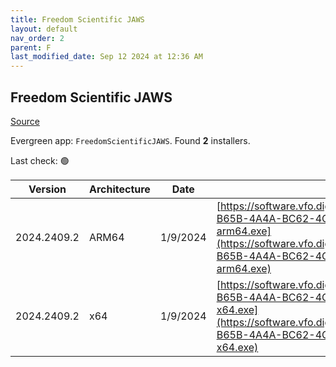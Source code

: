 ```yaml
---
title: Freedom Scientific JAWS
layout: default
nav_order: 2
parent: F
last_modified_date: Sep 12 2024 at 12:36 AM
---
```


## Freedom Scientific JAWS

[Source](https://www.freedomscientific.com/products/software/jaws/)

Evergreen app: `FreedomScientificJAWS`. Found **2** installers.

Last check: 🟢

| Version     | Architecture | Date     | URI                                                                                                                                                                                                                                                              |
| ----------- | ------------ | -------- | ---------------------------------------------------------------------------------------------------------------------------------------------------------------------------------------------------------------------------------------------------------------- |
| 2024.2409.2 | ARM64        | 1/9/2024 | [https://software.vfo.digital/JAWS/2024/2024.2409.2.400/3E33D4C2-B65B-4A4A-BC62-4C1A540CB3DB/J2024.2409.2.400-Offline-arm64.exe](https://software.vfo.digital/JAWS/2024/2024.2409.2.400/3E33D4C2-B65B-4A4A-BC62-4C1A540CB3DB/J2024.2409.2.400-Offline-arm64.exe) |
| 2024.2409.2 | x64          | 1/9/2024 | [https://software.vfo.digital/JAWS/2024/2024.2409.2.400/3E33D4C2-B65B-4A4A-BC62-4C1A540CB3DB/J2024.2409.2.400-Offline-x64.exe](https://software.vfo.digital/JAWS/2024/2024.2409.2.400/3E33D4C2-B65B-4A4A-BC62-4C1A540CB3DB/J2024.2409.2.400-Offline-x64.exe)     |

